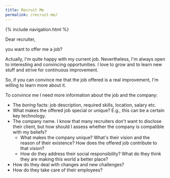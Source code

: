 ```yaml
---
title: Recruit Me
permalink: /recruit-me/
---
```


{% include navigation.html %}

Dear recruiter,

you want to offer me a job?

Actually, I'm quite happy with my current job. Nevertheless, I'm always open to interesting and convincing opportunities. I love to grow and to learn new stuff and strive for continuous improvement.

So, if you can convince me that the job offered is a real improvement, I'm willing to learn more about it.

To convince me I need more information about the job and the company:
* The *boring* facts: job description, required skills, location, salary etc.
* What makes the offered job special or unique? E.g., this can be a certain key technology.
* The company name. I know that many recruiters don't want to disclose their client, but how should I assess whether the company is compatible with my beliefs?
  * What makes the company unique? What's their vision and the reason of their existence? How does the offered job contribute to that vision?
  * How do they address their social responsibility? What do they think they are making this world a better place?
* How do they deal with changes and new challenges?
* How do they take care of their employees?
